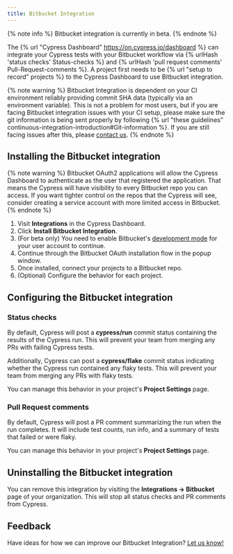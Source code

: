 ```yaml
---
title: Bitbucket Integration
---
```


{% note info %}
Bitbucket integration is currently in beta.
{% endnote %}

The {% url "Cypress Dashboard" https://on.cypress.io/dashboard %} can integrate your Cypress tests with your Bitbucket workflow via {% urlHash 'status checks' Status-checks %} and {% urlHash 'pull request comments' Pull-Request-comments %}. A project first needs to be {% url "setup to record" projects %} to the Cypress Dashboard to use Bitbucket integration.

{% note warning %}
Bitbucket Integration is dependent on your CI environment reliably providing commit SHA data (typically via an environment variable). This is not a problem for most users, but if you are facing Bitbucket integration issues with your CI setup, please make sure the git information is being sent properly by following {% url "these guidelines" continuous-integration-introduction#Git-information %}. If you are still facing issues after this, please [contact us](mailto:hello@cypress.io).
{% endnote %}

## Installing the Bitbucket integration

{% note warning %}
Bitbucket OAuth2 applications will allow the Cypress Dashboard to authenticate as the user that registered the application. That means the Cypress will have visibility to every Bitbucket repo you can access. If you want tighter control on the repos that the Cypress will see, consider creating a service account with more limited access in Bitbucket.
{% endnote %}

1. Visit **Integrations** in the Cypress Dashboard.
1. Click **Install Bitbucket Integration**.
1. (For beta only) You need to enable Bitbucket's [development mode](https://support.atlassian.com/bitbucket-cloud/docs/enable-bitbucket-cloud-development-mode/) for your user account to continue.
1. Continue through the Bitbucket OAuth installation flow in the popup window.
1. Once installed, connect your projects to a Bitbucket repo.
1. (Optional) Configure the behavior for each project.

## Configuring the Bitbucket integration

### Status checks

By default, Cypress will post a **cypress/run** commit status containing the results of the Cypress run. This will prevent your team from merging any PRs with failing Cypress tests.

Additionally, Cypress can post a **cypress/flake** commit status indicating whether the Cypress run contained any flaky tests. This will prevent your team from merging any PRs with flaky tests.

You can manage this behavior in your project's **Project Settings** page.

### Pull Request comments

By default, Cypress will post a PR comment summarizing the run when the run completes. It will include test counts, run info, and a summary of tests that failed or were flaky.

You can manage this behavior in your project's **Project Settings** page.

## Uninstalling the Bitbucket integration

You can remove this integration by visiting the **Integrations → Bitbucket** page of your organization. This will stop all status checks and PR comments from Cypress.

## Feedback

Have ideas for how we can improve our Bitbucket Integration? [Let us know!](https://portal.productboard.com/cypress-io/1-cypress-dashboard/c/49-bitbucket-integration?utm_medium=social&utm_source=portal_share)